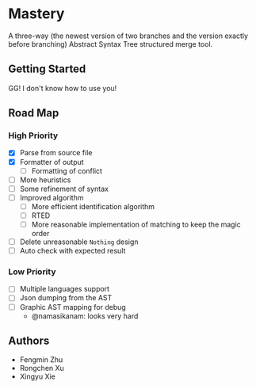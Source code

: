 # Mastery

A three-way (the newest version of two branches and the version exactly before branching) Abstract Syntax Tree structured merge tool.

## Getting Started

GG! I don't know how to use you!

## Road Map

### High Priority

- [x] Parse from source file
- [x] Formatter of output
    - [ ] Formatting of conflict
- [ ] More heuristics
- [ ] Some refinement of syntax
- [ ] Improved algorithm
  - [ ] More efficient identification algorithm
  - [ ] RTED
  - [ ] More reasonable implementation of matching to keep the magic order
- [ ] Delete unreasonable `Nothing` design
- [ ] Auto check with expected result

### Low Priority

- [ ] Multiple languages support
- [ ] Json dumping from the AST
- [ ] Graphic AST mapping for debug
    - @namasikanam: looks very hard

## Authors

- Fengmin Zhu
- Rongchen Xu
- Xingyu Xie